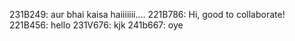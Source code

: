 231B249: aur bhai kaisa haiiiiiii....
221B786: Hi, good to collaborate!
221B456: hello
231V676: kjk
241b667: oye

